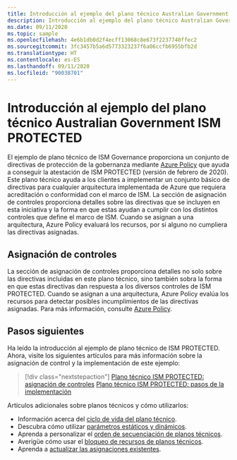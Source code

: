 ```yaml
---
title: Introducción al ejemplo del plano técnico Australian Government ISM PROTECTED
description: Introducción al ejemplo del plano técnico Australian Government ISM PROTECTED. Este ejemplo de plano técnico ayuda a los clientes a evaluar determinados controles de ISM PROTECTED.
ms.date: 09/11/2020
ms.topic: sample
ms.openlocfilehash: 4e6b1db0d2f4ecff13068c8e673f2237740ffec2
ms.sourcegitcommit: 3fc3457b5a6d5773323237f6a06ccfb6955bfb2d
ms.translationtype: HT
ms.contentlocale: es-ES
ms.lasthandoff: 09/11/2020
ms.locfileid: "90038701"
---
```

# <a name="overview-of-the-australian-government-ism-protected-blueprint-sample"></a>Introducción al ejemplo del plano técnico Australian Government ISM PROTECTED

El ejemplo de plano técnico de ISM Governance proporciona un conjunto de directivas de protección de la gobernanza mediante [Azure Policy](../../../policy/overview.md) que ayuda a conseguir la atestación de ISM PROTECTED (versión de febrero de 2020). Este plano técnico ayuda a los clientes a implementar un conjunto básico de directivas para cualquier arquitectura implementada de Azure que requiera acreditación o conformidad con el marco de ISM. La sección de asignación de controles proporciona detalles sobre las directivas que se incluyen en esta iniciativa y la forma en que estas ayudan a cumplir con los distintos controles que define el marco de ISM. Cuando se asignan a una arquitectura, Azure Policy evaluará los recursos, por si alguno no cumpliera las directivas asignadas.

## <a name="control-mapping"></a>Asignación de controles

La sección de asignación de controles proporciona detalles no solo sobre las directivas incluidas en este plano técnico, sino también sobra la forma en que estas directivas dan respuesta a los diversos controles de ISM PROTECTED. Cuando se asignan a una arquitectura, Azure Policy evalúa los recursos para detectar posibles incumplimientos de las directivas asignadas. Para más información, consulte [Azure Policy](../../../policy/overview.md).

## <a name="next-steps"></a>Pasos siguientes

Ha leído la introducción al ejemplo de plano técnico de ISM PROTECTED. Ahora, visite los siguientes artículos para más información sobre la asignación de control y la implementación de este ejemplo:

> [!div class="nextstepaction"]
> [Plano técnico ISM PROTECTED: asignación de controles](./control-mapping.md)
> [Plano técnico ISM PROTECTED: pasos de la implementación](./deploy.md)

Artículos adicionales sobre planos técnicos y cómo utilizarlos:

- Información acerca del [ciclo de vida del plano técnico](../../concepts/lifecycle.md).
- Descubra cómo utilizar [parámetros estáticos y dinámicos](../../concepts/parameters.md).
- Aprenda a personalizar el [orden de secuenciación de planos técnicos](../../concepts/sequencing-order.md).
- Averigüe cómo usar el [bloqueo de recursos de planos técnicos](../../concepts/resource-locking.md).
- Aprenda a [actualizar las asignaciones existentes](../../how-to/update-existing-assignments.md).